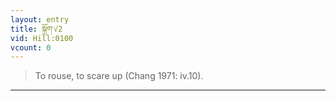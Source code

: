 ```yaml
---
layout: entry
title: སྐྲོག་√2
vid: Hill:0100
vcount: 0
---
```

> To rouse, to scare up (Chang 1971: iv\.10)\.


---

